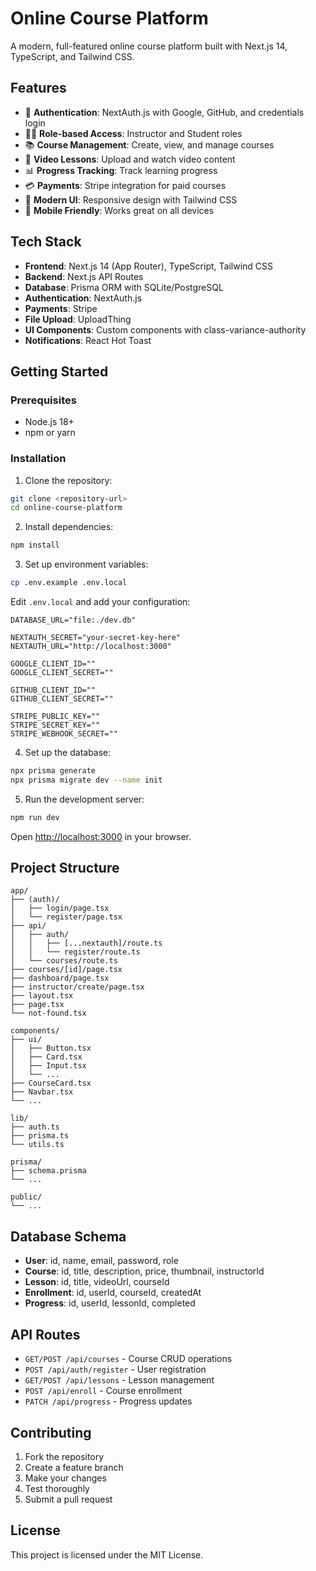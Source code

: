 # Online Course Platform

A modern, full-featured online course platform built with Next.js 14, TypeScript, and Tailwind CSS.

## Features

- 🔐 **Authentication**: NextAuth.js with Google, GitHub, and credentials login
- 👨‍🏫 **Role-based Access**: Instructor and Student roles
- 📚 **Course Management**: Create, view, and manage courses
- 🎥 **Video Lessons**: Upload and watch video content
- 📊 **Progress Tracking**: Track learning progress
- 💳 **Payments**: Stripe integration for paid courses
- 🎨 **Modern UI**: Responsive design with Tailwind CSS
- 📱 **Mobile Friendly**: Works great on all devices

## Tech Stack

- **Frontend**: Next.js 14 (App Router), TypeScript, Tailwind CSS
- **Backend**: Next.js API Routes
- **Database**: Prisma ORM with SQLite/PostgreSQL
- **Authentication**: NextAuth.js
- **Payments**: Stripe
- **File Upload**: UploadThing
- **UI Components**: Custom components with class-variance-authority
- **Notifications**: React Hot Toast

## Getting Started

### Prerequisites

- Node.js 18+
- npm or yarn

### Installation

1. Clone the repository:
```bash
git clone <repository-url>
cd online-course-platform
```

2. Install dependencies:
```bash
npm install
```

3. Set up environment variables:
```bash
cp .env.example .env.local
```

Edit `.env.local` and add your configuration:

```env
DATABASE_URL="file:./dev.db"

NEXTAUTH_SECRET="your-secret-key-here"
NEXTAUTH_URL="http://localhost:3000"

GOOGLE_CLIENT_ID=""
GOOGLE_CLIENT_SECRET=""

GITHUB_CLIENT_ID=""
GITHUB_CLIENT_SECRET=""

STRIPE_PUBLIC_KEY=""
STRIPE_SECRET_KEY=""
STRIPE_WEBHOOK_SECRET=""
```

4. Set up the database:
```bash
npx prisma generate
npx prisma migrate dev --name init
```

5. Run the development server:
```bash
npm run dev
```

Open [http://localhost:3000](http://localhost:3000) in your browser.

## Project Structure

```
app/
├── (auth)/
│   ├── login/page.tsx
│   └── register/page.tsx
├── api/
│   ├── auth/
│   │   ├── [...nextauth]/route.ts
│   │   └── register/route.ts
│   └── courses/route.ts
├── courses/[id]/page.tsx
├── dashboard/page.tsx
├── instructor/create/page.tsx
├── layout.tsx
├── page.tsx
└── not-found.tsx

components/
├── ui/
│   ├── Button.tsx
│   ├── Card.tsx
│   ├── Input.tsx
│   └── ...
├── CourseCard.tsx
├── Navbar.tsx
└── ...

lib/
├── auth.ts
├── prisma.ts
└── utils.ts

prisma/
├── schema.prisma
└── ...

public/
└── ...
```

## Database Schema

- **User**: id, name, email, password, role
- **Course**: id, title, description, price, thumbnail, instructorId
- **Lesson**: id, title, videoUrl, courseId
- **Enrollment**: id, userId, courseId, createdAt
- **Progress**: id, userId, lessonId, completed

## API Routes

- `GET/POST /api/courses` - Course CRUD operations
- `POST /api/auth/register` - User registration
- `GET/POST /api/lessons` - Lesson management
- `POST /api/enroll` - Course enrollment
- `PATCH /api/progress` - Progress updates

## Contributing

1. Fork the repository
2. Create a feature branch
3. Make your changes
4. Test thoroughly
5. Submit a pull request

## License

This project is licensed under the MIT License.

